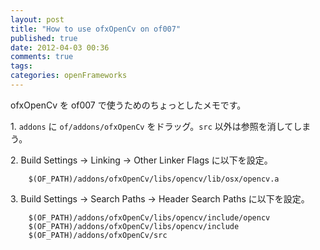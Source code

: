 ```yaml
---
layout: post
title: "How to use ofxOpenCv on of007"
published: true
date: 2012-04-03 00:36
comments: true
tags: 
categories: openFrameworks
---
```

ofxOpenCv を of007 で使うためのちょっとしたメモです。

1\. `addons` に `of/addons/ofxOpenCv` をドラッグ。`src` 以外は参照を消してしまう。

2\. Build Settings -> Linking -> Other Linker Flags に以下を設定。

        $(OF_PATH)/addons/ofxOpenCv/libs/opencv/lib/osx/opencv.a

3\. Build Settings -> Search Paths -> Header Search Paths に以下を設定。

        $(OF_PATH)/addons/ofxOpenCv/libs/opencv/include/opencv
        $(OF_PATH)/addons/ofxOpenCv/libs/opencv/include
        $(OF_PATH)/addons/ofxOpenCv/src


